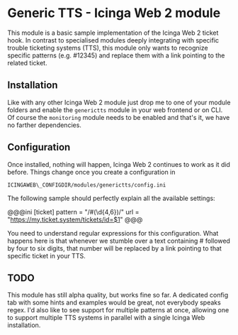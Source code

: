 # Generic TTS - Icinga Web 2 module

This module is a basic sample implementation of the Icinga Web 2 ticket hook. In contrast to specialised modules deeply integrating with specific trouble ticketing systems (TTS), this module only wants to recognize specific patterns (e.g. #12345) and replace them with a link pointing to the related ticket.

## Installation

Like with any other Icinga Web 2 module just drop me to one of your module folders and enable the `generictts` module in your web frontend or on CLI. Of course the `monitoring` module needs to be enabled and that's it, we have no farther dependencies.

## Configuration

Once installed, nothing will happen, Icinga Web 2 continues to work as it did before. Things change once you create a configuration in

    ICINGAWEB\_CONFIGDIR/modules/generictts/config.ini

The following sample should perfectly explain all the available settings:

@@@ini
[ticket]
pattern = "/#(\d{4,6})/"
url = "https://my.ticket.system/tickets/id=$1"
@@@

You need to understand regular expressions for this configuration. What happens here is that whenever we stumble over a text containing # followed by four to six digits, that number will be replaced by a link pointing to that specific ticket in your TTS.

## TODO

This module has still alpha quality, but works fine so far. A dedicated config tab with some hints and examples would be great, not everybody speaks regex. I'd also like to see support for multiple patterns at once, allowing one to support multiple TTS systems in parallel with a single Icinga Web installation.





